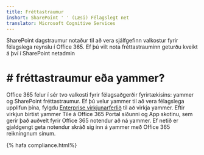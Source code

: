 ```yaml
---
title: Fréttastraumur
inshort: SharePoint ' ' (Læsi) Félagslegt net
translator: Microsoft Cognitive Services
---
```



SharePoint dagstraumur notaður til að vera sjálfgefinn valkostur fyrir félagslega reynslu í Office 365. Ef þú vilt nota fréttastrauminn geturðu kveikt á því í SharePoint netadmin

# # fréttastraumur eða yammer?
Office 365 felur í sér tvo valkosti fyrir félagsaðgerðir fyrirtækisins: yammer og SharePoint fréttastraumur. Ef þú velur yammer til að vera félagslega upplifun þína, fylgdu [Enterprise virkjunarferlið](https://support.office.com/en-us/article/Enterprise-Activation-process-4f924c74-87d2-49d0-a4f6-cba3ce2b0e7c) til að virkja yammer. Eftir virkjun birtist yammer Tile á Office 365 Portal síðunni og App skotinu, sem gerir það auðvelt fyrir Office 365 notendur að ná yammer. Ef netið er gjaldgengt geta notendur skráð sig inn á yammer með Office 365 reikningnum sínum.

{% hafa compliance.html%}

